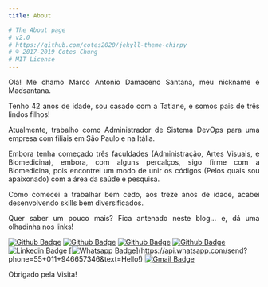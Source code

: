 ```yaml
---
title: About

# The About page
# v2.0
# https://github.com/cotes2020/jekyll-theme-chirpy
# © 2017-2019 Cotes Chung
# MIT License
---
```

<div style="text-align: justify">
Olá! Me chamo Marco Antonio Damaceno Santana, meu nickname é Madsantana.

Tenho 42 anos de idade, sou casado com a Tatiane, e somos pais de três lindos filhos!

Atualmente, trabalho como Administrador de Sistema DevOps para uma empresa com filiais em São Paulo e na Itália.

Embora tenha começado três faculdades (Administração, Artes Visuais, e Biomedicina), embora, com alguns percalços, sigo firme com a Biomedicina, pois encontrei um modo de unir os códigos (Pelos quais sou apaixonado) com a área da saúde e  pesquisa.

Como comecei a trabalhar bem cedo, aos treze anos de idade, acabei desenvolvendo skills bem diversificados.

Quer saber um pouco mais? Fica antenado neste blog... e, dá uma olhadinha nos links!
</div>

[![Github Badge](https://img.shields.io/badge/-Facebook-blue?style=flat-square&logo=Github&logoColor=white&link=https://facebook.com/madsantana)](https://facebook.com/madsantana)
[![Github Badge](https://img.shields.io/badge/-Instagram-orange?style=flat-square&logo=Github&logoColor=white&link=https://instagram.com/marcodamaceno)](https://instagram.com/marcodamaceno)
[![Github Badge](https://img.shields.io/badge/-Twitter-blue?style=flat-square&logo=Github&logoColor=white&link=https://twitter.com/marcodamaceno)](https://twitter.com/marcodamaceno)
[![Github Badge](https://img.shields.io/badge/-Github-000?style=flat-square&logo=Github&logoColor=white&link=https://github.com/madsantana)](https://github.com/madsantana)
[![Linkedin Badge](https://img.shields.io/badge/-LinkedIn-blue?style=flat-square&logo=Linkedin&logoColor=white&link=https://linkedin.com/in/marcodamaceno1)](https://linkedin.com/in/marcodamaceno1)
[![Whatsapp Badge](https://img.shields.io/badge/-Whatsapp-4CA143?style=flat-square&labelColor=4CA143&logo=whatsapp&logoColor=white&link=https://api.whatsapp.com/send?phone=55+011+946657346&text=Hello!)](https://api.whatsapp.com/send?phone=55+011+946657346&text=Hello!)
[![Gmail Badge](https://img.shields.io/badge/-Gmail-c14438?style=flat-square&logo=Gmail&logoColor=white&link=mailto:marco.damaceno@gmail.com)](mailto:marco.damaceno@gmail.com)

Obrigado pela Visita!

